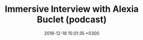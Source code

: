 ---
title: "Immersive Interview with Alexia Buclet (podcast)"
date:   2018-12-18 15:01:35 +0300
targeturl: "https://www.youtube.com/watch?v=KmE2SG0mdGQ"
description: "Dans la série Immersive Interviews par Volodymyr Kurbatov en décembre 2018."
tags: [Interview]
---